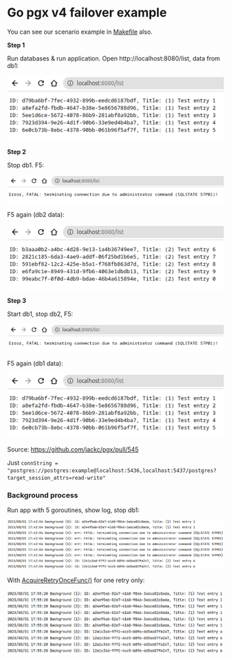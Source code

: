 # Go pgx v4 failover example

You can see our scenario example in [Makefile](./Makefile) also.

**Step 1**

Run databases & run application.
Open http://localhost:8080/list, data from db1:

![db1](assets/db1.png)

**Step 2**

Stop db1. F5:

![fail](assets/fail.png)

F5 again (db2 data):

![db2](assets/db2.png)

**Step 3**

Start db1, stop db2, F5:

![fail](assets/fail.png)

F5 again (db1 data):

![db1](assets/db1.png)


Source: https://github.com/jackc/pgx/pull/545

Just `connString = "postgres://postgres:example@localhost:5436,localhost:5437/postgres?target_session_attrs=read-write"`

### Background process

Run app with 5 goroutines, show log, stop db1:

![fail_bg5](assets/fail_bg5.png)

With [AcquireRetryOnceFunc()](storage.go) for one retry only:

![fail_bg5_retry](assets/fail_bg5_retry.png)
